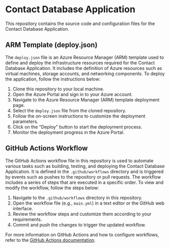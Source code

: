 # Contact Database Application

This repository contains the source code and configuration files for the Contact Database Application.

## ARM Template (deploy.json)

The `deploy.json` file is an Azure Resource Manager (ARM) template used to define and deploy the infrastructure resources required for the Contact Database Application. It includes the definition of Azure resources such as virtual machines, storage accounts, and networking components. To deploy the application, follow the instructions below:

1. Clone this repository to your local machine.
2. Open the Azure Portal and sign in to your Azure account.
3. Navigate to the Azure Resource Manager (ARM) template deployment page.
4. Select the `deploy.json` file from the cloned repository.
5. Follow the on-screen instructions to customize the deployment parameters.
6. Click on the "Deploy" button to start the deployment process.
7. Monitor the deployment progress in the Azure Portal.

## GitHub Actions Workflow

The GitHub Actions workflow file in this repository is used to automate various tasks such as building, testing, and deploying the Contact Database Application. It is defined in the `.github/workflows` directory and is triggered by events such as pushes to the repository or pull requests. The workflow includes a series of steps that are executed in a specific order. To view and modify the workflow, follow the steps below:

1. Navigate to the `.github/workflows` directory in this repository.
2. Open the workflow file (e.g., `main.yml`) in a text editor or the GitHub web interface.
3. Review the workflow steps and customize them according to your requirements.
4. Commit and push the changes to trigger the updated workflow.

For more information on GitHub Actions and how to configure workflows, refer to the [GitHub Actions documentation](https://docs.github.com/en/actions).
